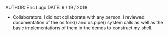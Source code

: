 AUTHOR: Eric Lugo
DATE: 9 / 19 / 2018

* Collaborators: I did not collaborate with any person. I reviewed documentation of the os.fork() and os.pipe() system calls as well 
as the basic implementations of them in the demos to construct my shell.
